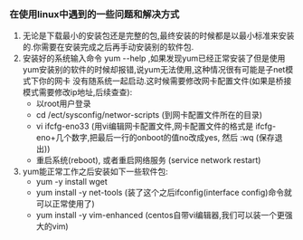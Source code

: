 ### 在使用linux中遇到的一些问题和解决方式
1. 无论是下载最小的安装包还是完整的包,最终安装的时候都是以最小标准来安装的.你需要在安装完成之后再手动安装别的软件包.
2. 安装好的系统输入命令 yum --help ,如果发现yum已经正常安装了但是使用yum安装别的软件的时候却报错,说yum无法使用,这种情况很有可能是子net模式下你的网卡
没有随系统一起启动.这时候需要修改网卡配置文件(如果是桥接模式需要修改ip地址,后续查查):
   - 以root用户登录
   - cd /ect/sysconfig/networ-scripts  (到网卡配置文件所在的目录)
   - vi ifcfg-eno33  (用vi编辑网卡配置文件,网卡配置文件的格式是 ifcfg-eno+几个数字,把最后一行的onboot的值no改成yes, 然后 :wq (保存退出))
   - 重启系统(reboot), 或者重启网络服务 (service network restart)
3. yum能正常工作之后安装如下一些软件包:
   - yum -y install wget
   - yum install -y net-tools (装了这个之后ifconfig(interface config)命令就可以正常使用了)
   - yum install -y vim-enhanced (centos自带vi编辑器,我们可以装一个更强大的vim)
